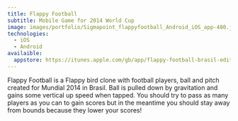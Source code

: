 ```yaml
---
title: Flappy Football
subtitle: Mobile Game for 2014 World Cup
image: images/portfolio/Sigmapoint_flappyfootball_Android_iOS_app-480.jpg
technologies:
  - iOS
  - Android
availaible:
  appstore: https://itunes.apple.com/gb/app/flappy-football-brasil-edition/id886571229?mt=8
---
```


Flappy Football is a Flappy bird clone with football players, ball and pitch created for Mundial 2014 in Brasil. Ball is pulled down by gravitation and gains some vertical up speed when tapped. You should try to pass as many players as you can to gain scores but in the meantime you should stay away from bounds because they lower your scores!
